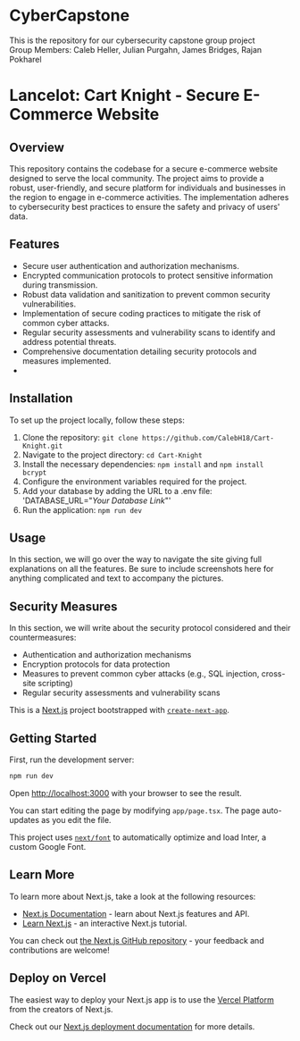 # CyberCapstone
This is the repository for our cybersecurity capstone group project <br />
Group Members: Caleb Heller, Julian Purgahn, James Bridges, Rajan Pokharel 

# Lancelot: Cart Knight - Secure E-Commerce Website

## Overview

This repository contains the codebase for a secure e-commerce website designed to serve the local community. The project aims to provide a robust, user-friendly, and secure platform for individuals and businesses in the region to engage in e-commerce activities. The implementation adheres to cybersecurity best practices to ensure the safety and privacy of users' data.

## Features

- Secure user authentication and authorization mechanisms.
- Encrypted communication protocols to protect sensitive information during transmission.
- Robust data validation and sanitization to prevent common security vulnerabilities.
- Implementation of secure coding practices to mitigate the risk of common cyber attacks.
- Regular security assessments and vulnerability scans to identify and address potential threats.
- Comprehensive documentation detailing security protocols and measures implemented.
- 
## Installation

To set up the project locally, follow these steps:
1. Clone the repository: `git clone https://github.com/CalebH18/Cart-Knight.git`
2. Navigate to the project directory: `cd Cart-Knight`
3. Install the necessary dependencies: `npm install` and `npm install bcrypt`
4. Configure the environment variables required for the project.
5. Add your database by adding the URL to a .env file: 'DATABASE_URL="*Your Database Link*"'
6. Run the application: `npm run dev`

## Usage

In this section, we will go over the way to navigate the site giving full explanations on all the features. Be sure to include screenshots here for anything complicated and text to accompany the pictures. 

## Security Measures

In this section, we will write about the security protocol considered and their countermeasures:

- Authentication and authorization mechanisms
- Encryption protocols for data protection
- Measures to prevent common cyber attacks (e.g., SQL injection, cross-site scripting)
- Regular security assessments and vulnerability scans

This is a [Next.js](https://nextjs.org/) project bootstrapped with [`create-next-app`](https://github.com/vercel/next.js/tree/canary/packages/create-next-app).

## Getting Started

First, run the development server:

```bash
npm run dev
```

Open [http://localhost:3000](http://localhost:3000) with your browser to see the result.

You can start editing the page by modifying `app/page.tsx`. The page auto-updates as you edit the file.

This project uses [`next/font`](https://nextjs.org/docs/basic-features/font-optimization) to automatically optimize and load Inter, a custom Google Font.

## Learn More

To learn more about Next.js, take a look at the following resources:

- [Next.js Documentation](https://nextjs.org/docs) - learn about Next.js features and API.
- [Learn Next.js](https://nextjs.org/learn) - an interactive Next.js tutorial.

You can check out [the Next.js GitHub repository](https://github.com/vercel/next.js/) - your feedback and contributions are welcome!

## Deploy on Vercel

The easiest way to deploy your Next.js app is to use the [Vercel Platform](https://vercel.com/new?utm_medium=default-template&filter=next.js&utm_source=create-next-app&utm_campaign=create-next-app-readme) from the creators of Next.js.

Check out our [Next.js deployment documentation](https://nextjs.org/docs/deployment) for more details.
